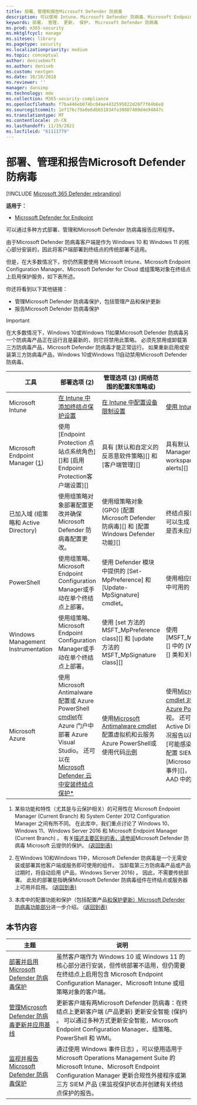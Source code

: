 ```yaml
---
title: 部署、管理和报告Microsoft Defender 防病毒
description: 可以使用 Intune、Microsoft Defender 防病毒、Microsoft Endpoint Configuration Manager、组策略、PowerShell 或 WMI 部署和管理应用程序
keywords: 部署， 管理， 更新， 保护， Microsoft Defender 防病毒
ms.prod: m365-security
ms.mktglfcycl: manage
ms.sitesec: library
ms.pagetype: security
ms.localizationpriority: medium
ms.topic: conceptual
author: denisebmsft
ms.author: deniseb
ms.custom: nextgen
ms.date: 10/18/2018
ms.reviewer: ''
manager: dansimp
ms.technology: mde
ms.collection: M365-security-compliance
ms.openlocfilehash: f7ba446eb074bc04ae4432595022d26f7f84b6e8
ms.sourcegitcommit: 1ef176c79a0e6dbb51834fe30807409d4e94847c
ms.translationtype: MT
ms.contentlocale: zh-CN
ms.lasthandoff: 11/19/2021
ms.locfileid: "61111779"
---
```

# <a name="deploy-manage-and-report-on-microsoft-defender-antivirus"></a>部署、管理和报告Microsoft Defender 防病毒

[!INCLUDE [Microsoft 365 Defender rebranding](../../includes/microsoft-defender.md)]


**适用于：**

- [Microsoft Defender for Endpoint](/microsoft-365/security/defender-endpoint/)

可以通过多种方式部署、管理和Microsoft Defender 防病毒报告应用程序。

由于Microsoft Defender 防病毒客户端是作为 Windows 10 和 Windows 11 的核心部分安装的，因此将客户端部署到终结点的传统部署不适用。

但是，在大多数情况下，你仍然需要使用 Microsoft Intune、Microsoft Endpoint Configuration Manager、Microsoft Defender for Cloud 或组策略对象在终结点上启用保护服务，如下表所述。

你还将看到以下其他链接：

- 管理Microsoft Defender 防病毒保护，包括管理产品和保护更新
- 报告Microsoft Defender 防病毒保护

> [!IMPORTANT]
> 在大多数情况下，Windows 10或Windows 11如果Microsoft Defender 防病毒另一个防病毒产品正在运行且是最新的，则它将禁用此策略。 必须先禁用或卸载第三方防病毒产品，Microsoft Defender 防病毒才能正常运行。 如果重新启用或安装第三方防病毒产品，Windows 10或Windows 11自动禁用Microsoft Defender 防病毒。

工具|部署选项 (<a href="#fn2" id="ref2">2</a>) |管理选项 ([3](#fn3))  (网络范围的配置和策略或) |报告选项
---|---|---|---
Microsoft Intune|[在 Intune 中添加终结点保护设置](/intune/endpoint-protection-configure)|[在 Intune 中配置设备限制设置](/intune/device-restrictions-configure)| [使用 Intune 控制台管理设备](/intune/device-management)
Microsoft Endpoint Manager ([1](#fn1)) |使用 [Endpoint Protection 点站点系统角色][]和 [启用Endpoint Protection客户端设置][]|具有 [默认和自定义的反恶意软件策略][] 和 [客户端管理][]|具有默认 [Configuration Manager Monitoring workspace][] 和 [email alerts][]
已加入域 (组策略和 Active Directory) |使用组策略对象部署配置更改并确保Microsoft Defender 防病毒配置更改。|使用组策略对象 (GPO) [配置 Microsoft Defender 防病毒][] 和 [配置 Windows Defender 功能][]|终结点报告不适用于组策略。 可以生成 [组策略列表，确定是否未应用任何设置或策略][]
PowerShell|使用组策略、Microsoft Endpoint Configuration Manager或手动在单个终结点上部署。|使用 Defender 模块中提供的 [Set-MpPreference] 和 [Update-MpSignature] cmdlet。|使用相应的 [Defender 模块中可用的 Get- cmdlet][]
Windows Management Instrumentation|使用组策略、Microsoft Endpoint Configuration Manager或手动在单个终结点上部署。|使用 [set 方法的 MSFT_MpPreference class][] 和 [update 方法的 MSFT_MpSignature class][]|使用 [MSFT_MpComputerStatus][] 中的 [Windows Defender][] 类和关联类的 get 方法
Microsoft Azure|使用 Microsoft Antimalware 配置或 Azure PowerShell [cmdlet](/azure/security/azure-security-antimalware#antimalware-deployment-scenarios)在 Azure 门户中部署 Azure Visual Studio。 还可以在 [Microsoft Defender 云中安装终结点保护*](/azure/security-center/security-center-install-endpoint-protection)|使用[Microsoft Antimalware cmdlet](/azure/security/azure-security-antimalware#enable-and-configure-antimalware-using-powershell-cmdlets)配置虚拟机和云服务Azure PowerShell或使用代码[示例](https://gallery.technet.microsoft.com/Antimalware-For-Azure-5ce70efe)|使用[Microsoft Antimalware cmdlet 对虚拟机和云服务Azure PowerShell启用](/azure/security/azure-security-antimalware#enable-and-configure-antimalware-using-powershell-cmdlets)监视。 还可以查看 Azure Active Directory 中的使用情况报告以确定可疑活动，包括[可能感染的设备][]报告，并配置 SIEM 工具以报告 [Microsoft Defender 防病毒 事件][]，并添加该工具作为 AAD 中的应用。

1. <span id="fn1" />某些功能和特性（尤其是与云保护相关）的可用性在 Microsoft Endpoint Manager (Current Branch) 和 System Center 2012 Configuration Manager 之间有所不同。 在此库中，我们重点讨论了 Windows 10、Windows 11、Windows Server 2016 和 Microsoft Endpoint Manager (Current Branch) 。 有关[描述主要区别的表，请参阅](cloud-protection-microsoft-defender-antivirus.md)Microsoft Defender 防病毒 Microsoft 云提供的保护。 [ (返回到表) ](#ref2)

2. <span id="fn2" />在Windows 10和Windows 11中，Microsoft Defender 防病毒是一个无需安装或部署其他客户端或服务即可使用的组件。 当卸载第三方防病毒产品或产品过期时，将自动启用 (产品，Windows Server 2016) 。 [](microsoft-defender-antivirus-on-windows-server.md) 因此，不需要传统部署。 此处的部署是指确保Microsoft Defender 防病毒组件在终结点或服务器上可用并启用。 [ (返回到表) ](#ref2)

3. <span id="fn3" />本库中的配置功能和保护（包括配置产品[和保护更新）Microsoft Defender 防病毒功能部分](configure-notifications-microsoft-defender-antivirus.md)进一步介绍。 [ (返回到表) ](#ref2)

## <a name="in-this-section"></a>本节内容

主题 | 说明
---|---
[部署并启用Microsoft Defender 防病毒保护](deploy-microsoft-defender-antivirus.md) | 虽然客户端作为 Windows 10 或 Windows 11 的核心部分进行安装，但传统部署不适用，但仍需要在终结点上启用包含 Microsoft Endpoint Configuration Manager、Microsoft Intune 或组策略对象的客户端。
[管理Microsoft Defender 防病毒更新并应用基线](manage-updates-baselines-microsoft-defender-antivirus.md) | 更新客户端有两Microsoft Defender 防病毒：在终结点上更新客户端 (产品更新) 更新安全智能 (保护) 。 可以通过多种方式更新安全智能，Microsoft Endpoint Configuration Manager、组策略、PowerShell 和 WMI。
[监视并报告Microsoft Defender 防病毒保护](report-monitor-microsoft-defender-antivirus.md) | 通过使用 Windows 事件日志) ，可以使用适用于 Microsoft Operations Management Suite 的 Microsoft Intune、Microsoft Endpoint Configuration Manager 更新合规性外接程序或第三方 SIEM 产品 (来监视保护状态并创建有关终结点保护的报告。
